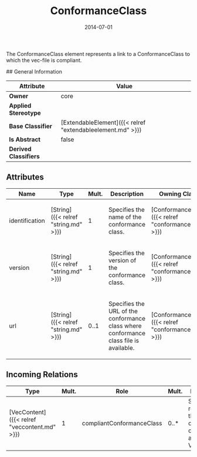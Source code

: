 ﻿---
title: ConformanceClass
toc: false
type: specs
date: "2014-07-01"
draft: false
specification: VEC
version: 1.1.1
documentType: "Recommendation"
elementType: Class
classes:
  - ConformanceClass
menu_name: vec-1.1.1
---
<p> The ConformanceClass element represents a link to a ConformanceClass to which the vec-file is compliant.      </p>
## General Information

| Attribute               | Value |
|-------------------------|-------|
| **Owner**               | core |
| **Applied Stereotype**  |   |
| **Base Classifier**     | [ExtendableElement]({{< relref "extendableelement.md" >}})<br/>  |
| **Is Abstract**         | false |
| **Derived Classifiers** |   |

## Attributes
|  Name  |  Type  |  Mult.  |  Description  |  Owning Classifier  |
|--------|--------|---------|---------------|--------------|
|identification | [String]({{< relref "string.md" >}}) | 1 | <p>Specifies the name of the conformance class. </p> | [ConformanceClass]({{< relref "conformanceclass.md" >}}) |
|version | [String]({{< relref "string.md" >}}) | 1 | <p> Specifies the version of the conformance class.      </p> | [ConformanceClass]({{< relref "conformanceclass.md" >}}) |
|url | [String]({{< relref "string.md" >}}) | 0..1 | <p>Specifies the URL of the conformance class where conformance class file is available. </p> | [ConformanceClass]({{< relref "conformanceclass.md" >}}) |

##  Incoming Relations
|    Type  |   Mult.  |   Role    |   Mult.   |   Description  |
|----------|----------|-----------|-----------|----------------|
| [VecContent]({{< relref "veccontent.md" >}}) | 1 | compliantConformanceClass | 0..* | Specifies references to the conformance classes that apply to the VEC-file. |
